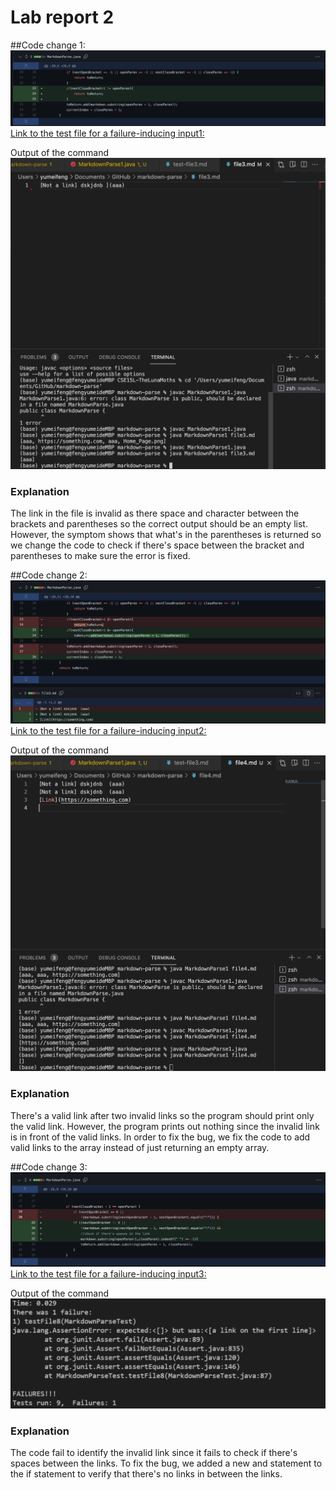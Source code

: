 # Lab report 2 
##Code change 1:
![Image](Spacebtween.png)
[Link to the test file for a failure-inducing input1:](https://github.com/Yumei0422/markdown-parse/blob/main/file3.md)

Output of the command ![Image](runningoutputerror1.png)

### Explanation
The link in the file is invalid as there space and character between the brackets and parentheses so the correct output should be an empty list. However, the symptom shows that what's in the parentheses is returned so we change the code to check if there's space between the bracket and parentheses to make sure the error is fixed. 

##Code change 2:
![Image](validafterinvalid.png)
[Link to the test file for a failure-inducing input2:](https://github.com/Yumei0422/cse15l-lab-reports-2/blob/main/file4.md)

Output of the command ![Image](error2.png)

### Explanation
There's a valid link after two invalid links so the program should print only the valid link. However, the program prints out nothing since the invalid link is in front of the valid links. In order to fix the bug, we fix the code to add valid links to the array instead of just returning an empty array. 


##Code change 3:
![Image](codechange3.png)
[Link to the test file for a failure-inducing input3:](https://github.com/Yumei0422/CSE15L-TheLunaMoths/blob/main/test-file8.md)

Output of the command ![Image](error3.png)

### Explanation
The code fail to identify the invalid link since it fails to check if there's spaces between the links. To fix the bug, we added a new and statement to the if statement to verify that there's no links in between the links. 







